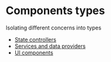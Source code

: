 # Components types

Isolating different concerns into types

* [State controllers](./controllers)
* [Services and data providers](./services)
* [UI components](./ui)